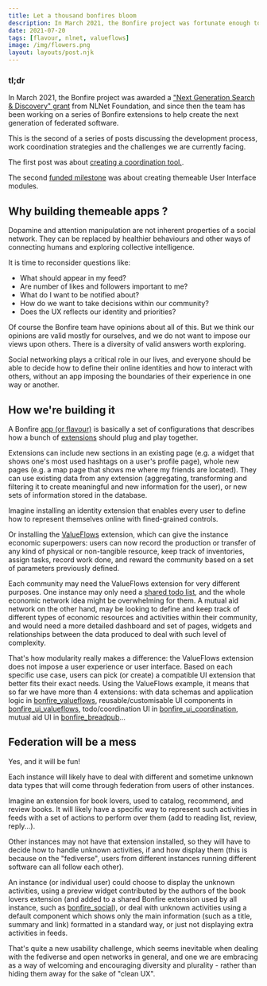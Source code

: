 ```yaml
---
title: Let a thousand bonfires bloom
description: In March 2021, the Bonfire project was fortunate enough to be chosen for a “Next Generation Search & Discovery” grant from NLNet Foundation...
date: 2021-07-20
tags: [flavour, nlnet, valueflows]
image: /img/flowers.png
layout: layouts/post.njk
---
```


### tl;dr
In March 2021, the Bonfire project was awarded a ["Next Generation Search & Discovery" grant](https://nlnet.nl/discovery/) from NLNet Foundation, and since then the team has been working on a series of Bonfire extensions to help create the next generation of federated software. 

This is the second of a series of posts discussing the development process, work coordination strategies and the challenges we are currently facing.

The first post was about [creating a coordination tool.](/posts/bonfire_coordination/). 

The second [funded milestone](https://github.com/bonfire-networks/bonfire-app/milestone/10) was about creating themeable User Interface modules.


## Why building themeable apps ?

Dopamine and attention manipulation are not inherent properties of a social network. They can be replaced by healthier behaviours and other ways of connecting humans and exploring collective intelligence. 

It is time to reconsider questions like:
- What should appear in my feed?
- Are number of likes and followers important to me?
- What do I want to be notified about?
- How do we want to take decisions within our community?
- Does the UX reflects our identity and priorities?

Of course the Bonfire team have opinions about all of this. But we think our opinions are valid mostly for ourselves, and we do not want to impose our views upon others. There is a diversity of valid answers worth exploring.

Social networking plays a critical role in our lives, and everyone should be able to decide how to define their online identities and how to interact with others, without an app imposing the boundaries of their experience in one way or another. 


## How we're building it

A Bonfire [app (or flavour)](/apps/) is basically a set of configurations that describes how a bunch of [extensions](/extensions/) should plug and play together.

Extensions can include new sections in an existing page (e.g. a widget that shows one's most used hashtags on a user's profile page), whole new pages (e.g. a map page that shows me where my friends are located). They can use existing data from any extension (aggregating, transforming and filtering it to create meaningful and new information for the user), or new sets of information stored in the database.

Imagine installing an identity extension that enables every user to define how to represent themselves online with fined-grained controls. 

Or installing the [ValueFlows](/extensions/valueFlows.html) extension, which can give the instance economic superpowers: users can now record the production or transfer of any kind of physical or non-tangible resource, keep track of inventories, assign tasks, record work done, and reward the community based on a set of parameters previously defined. 

Each community may need the ValueFlows extension for very different purposes. One instance may only need a [shared todo list](/posts/bonfire_coordination/), and the whole economic network idea might be overwhelming for them. A mutual aid network on the other hand, may be looking to define and keep track of different types of economic resources and activities within their community, and would need a more detailed dashboard and set of pages, widgets and relationships between the data produced to deal with such level of complexity. 

That's how modularity really makes a difference: the ValueFlows extension does not impose a user experience or user interface. Based on each specific use case, users can pick (or create) a compatible UI extension that better fits their exact needs. Using the ValueFlows example, it means that so far we have more than 4 extensions: with data schemas and application logic in [bonfire_valueflows](/extensions/valueFlows.html), reusable/customisable UI components in [bonfire_ui_valueflows](/extensions/ui_valueflows.html), todo/coordination UI in [bonfire_ui_coordination](/extensions/ui_coordination.html), mutual aid UI in [bonfire_breadpub](/extensions/breadpub.html)...

## Federation will be a mess

Yes, and it will be fun!

Each instance will likely have to deal with different and sometime unknown data types that will come through federation from users of other instances.

Imagine an extension for book lovers, used to catalog, recommend, and review books. It will likely have a specific way to represent such activities in feeds with a set of actions to perform over them (add to reading list, review, reply...).

Other instances may not have that extension installed, so they will have to decide how to handle unknown activities, if and how display them (this is because on the "fediverse", users from different instances running different software can all follow each other).

An instance (or individual user) could choose to display the unknown activities, using a preview widget contributed by the authors of the book lovers extension (and added to a shared Bonfire extension used by all instance, such as [bonfire_social](/extensions/social.html)), or deal with unknown activities using a default component which shows only the main information (such as a title, summary and link) formatted in a standard way, or just not displaying extra activities in feeds.

That's quite a new usability challenge, which seems inevitable when dealing with the fediverse and open networks in general, and one we are embracing as a way of welcoming and encouraging diversity and plurality - rather than hiding them away for the sake of "clean UX".

